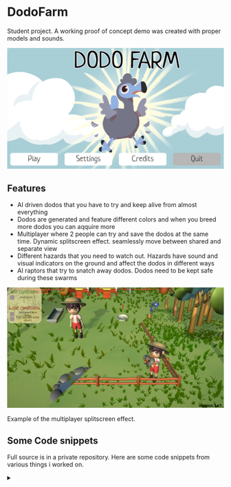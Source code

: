 # DodoFarm

Student project. A working proof of concept demo was created with proper models and sounds.

![Image](/assets/dodomenu.png)


## Features

- AI driven dodos that you have to try and keep alive from almost everything
- Dodos are generated and feature different colors and when you breed more dodos you can aqquire more
- Multiplayer where 2 people can try and save the dodos at the same time.  Dynamic splitscreen effect. seamlessly move between shared and separate view
- Different hazards that you need to watch out. Hazards have sound and visual indicators on the ground and affect the dodos in different ways
- AI raptors that try to snatch away dodos. Dodos need to be kept safe during these swarms

![Image](/assets/dodomp.png)

Example of the multiplayer splitscreen effect.

## Some Code snippets

Full source is in a private repository.
Here are some code snippets from various things i worked on.


<details>
<summary></summary>


{% highlight csharp %}
 

{% endhighlight %}
</details>